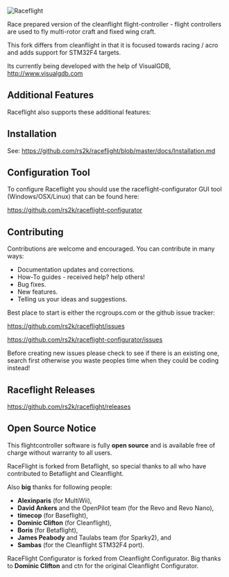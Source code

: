 ![Raceflight](docs/assets/raceflight/raceflight-logo.png)

Race prepared version of the cleanflight flight-controller - flight controllers are used to fly multi-rotor craft and fixed wing craft.

This fork differs from cleanflight in that it is focused towards racing / acro and adds support for STM32F4 targets.

Its currently being developed with the help of VisualGDB, http://www.visualgdb.com

## Additional Features

Raceflight also supports these additional features:

## Installation

See: https://github.com/rs2k/raceflight/blob/master/docs/Installation.md

## Configuration Tool

To configure Raceflight you should use the raceflight-configurator GUI tool (Windows/OSX/Linux) that can be found here:

https://github.com/rs2k/raceflight-configurator

## Contributing

Contributions are welcome and encouraged.  You can contribute in many ways:

* Documentation updates and corrections.
* How-To guides - received help?  help others!
* Bug fixes.
* New features.
* Telling us your ideas and suggestions.

Best place to start is either the rcgroups.com or the github issue tracker:

https://github.com/rs2k/raceflight/issues

https://github.com/rs2k/raceflight-configurator/issues

Before creating new issues please check to see if there is an existing one, search first otherwise you waste peoples time when they could be coding instead!

## Raceflight Releases
https://github.com/rs2k/raceflight/releases

## Open Source Notice

This flightcontroller software is fully **open source** and is available free of charge without warranty to all users.

RaceFlight is forked from Betaflight, so special thanks to all who have contributed to Betaflight and Cleanflight.

Also **big** thanks for following people:
* **Alexinparis** (for MultiWii),
* **David Ankers** and the OpenPilot team (for the Revo and Revo Nano),
* **timecop** (for Baseflight),
* **Dominic Clifton** (for Cleanflight),
* **Boris** (for Betaflight),
* **James Peabody** and Taulabs team (for Sparky2), and
* **Sambas** (for the Cleanflight STM32F4 port).

RaceFlight Configurator is forked from Cleanflight Configurator. Big thanks to **Dominic Clifton** and ctn for the original Cleanflight Configurator.


